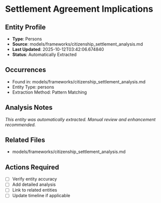 # Settlement Agreement Implications

## Entity Profile
- **Type**: Persons
- **Source**: models/frameworks/citizenship_settlement_analysis.md
- **Last Updated**: 2025-10-12T03:42:06.674840
- **Status**: Automatically Extracted

## Occurrences
- Found in: models/frameworks/citizenship_settlement_analysis.md
- Entity Type: persons
- Extraction Method: Pattern Matching

## Analysis Notes
*This entity was automatically extracted. Manual review and enhancement recommended.*

## Related Files
- models/frameworks/citizenship_settlement_analysis.md

## Actions Required
- [ ] Verify entity accuracy
- [ ] Add detailed analysis
- [ ] Link to related entities
- [ ] Update timeline if applicable
